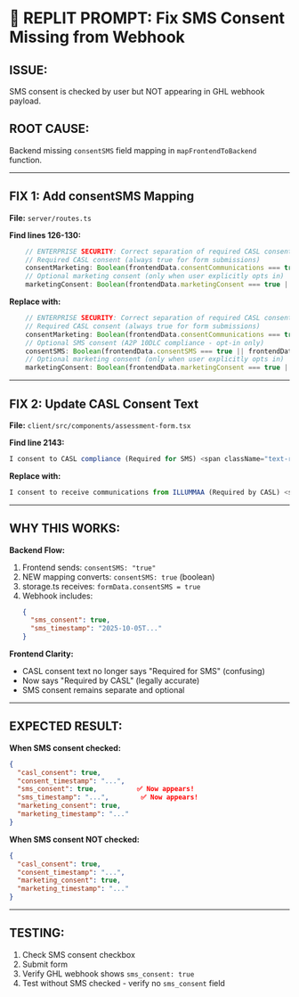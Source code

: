# 🔧 REPLIT PROMPT: Fix SMS Consent Missing from Webhook

## ISSUE:
SMS consent is checked by user but NOT appearing in GHL webhook payload.

## ROOT CAUSE:
Backend missing `consentSMS` field mapping in `mapFrontendToBackend` function.

---

## FIX 1: Add consentSMS Mapping

**File:** `server/routes.ts`

**Find lines 126-130:**
```typescript
    // ENTERPRISE SECURITY: Correct separation of required CASL consent from optional marketing consent
    // Required CASL consent (always true for form submissions)
    consentMarketing: Boolean(frontendData.consentCommunications === true || frontendData.consentCommunications === 'true'),
    // Optional marketing consent (only when user explicitly opts in)
    marketingConsent: Boolean(frontendData.marketingConsent === true || frontendData.marketingConsent === 'true'),
```

**Replace with:**
```typescript
    // ENTERPRISE SECURITY: Correct separation of required CASL consent from optional marketing consent
    // Required CASL consent (always true for form submissions)
    consentMarketing: Boolean(frontendData.consentCommunications === true || frontendData.consentCommunications === 'true'),
    // Optional SMS consent (A2P 10DLC compliance - opt-in only)
    consentSMS: Boolean(frontendData.consentSMS === true || frontendData.consentSMS === 'true'),
    // Optional marketing consent (only when user explicitly opts in)
    marketingConsent: Boolean(frontendData.marketingConsent === true || frontendData.marketingConsent === 'true'),
```

---

## FIX 2: Update CASL Consent Text

**File:** `client/src/components/assessment-form.tsx`

**Find line 2143:**
```typescript
I consent to CASL compliance (Required for SMS) <span className="text-red-500">*</span>
```

**Replace with:**
```typescript
I consent to receive communications from ILLUMMAA (Required by CASL) <span className="text-red-500">*</span>
```

---

## WHY THIS WORKS:

**Backend Flow:**
1. Frontend sends: `consentSMS: "true"`
2. NEW mapping converts: `consentSMS: true` (boolean)
3. storage.ts receives: `formData.consentSMS = true`
4. Webhook includes:
   ```json
   {
     "sms_consent": true,
     "sms_timestamp": "2025-10-05T..."
   }
   ```

**Frontend Clarity:**
- CASL consent text no longer says "Required for SMS" (confusing)
- Now says "Required by CASL" (legally accurate)
- SMS consent remains separate and optional

---

## EXPECTED RESULT:

**When SMS consent checked:**
```json
{
  "casl_consent": true,
  "consent_timestamp": "...",
  "sms_consent": true,          ✅ Now appears!
  "sms_timestamp": "...",        ✅ Now appears!
  "marketing_consent": true,
  "marketing_timestamp": "..."
}
```

**When SMS consent NOT checked:**
```json
{
  "casl_consent": true,
  "consent_timestamp": "...",
  "marketing_consent": true,
  "marketing_timestamp": "..."
}
```

---

## TESTING:
1. Check SMS consent checkbox
2. Submit form
3. Verify GHL webhook shows `sms_consent: true`
4. Test without SMS checked - verify no `sms_consent` field
